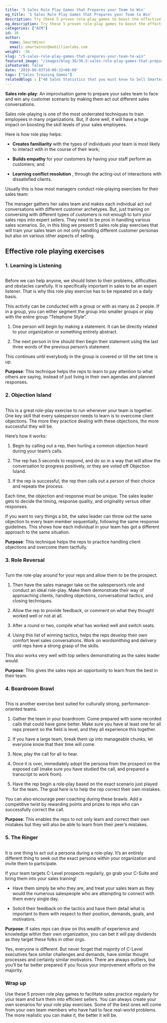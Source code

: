 ```yaml
---
title: '5 Sales Role Play Games that Prepares your Team to Win'
og_title: '5 Sales Role Play Games that Prepares your Team to Win'
description: Try these 5 proven role-play games to boost the effectively boost the skill levels of your sales employees
og_description: Try these 5 proven role-play games to boost the effectively boost the skill levels of your sales employees
categories: ["ACM"]
id: 36
author:
  name: SmartWinnr
  email: smartwinnr@mobillionlabs.com
weight: -36
slug: "/5-sales-role-play-games-that-prepares-your-team-to-win"
featured_image: "/images/blog-36/36.5-sales-role-play-games-that-prepares-your-team-to-win.jpg"
isFeatured: false
date: '2019-08-03T10:00:32+08:00'
tags: ["Sales Training Games"]
relatedBlogs : ["40 Sales Statistics that you must know to Sell Smarter in 2019", "7 Effective Ways to Increase Sales Effectiveness", "Games for New Hire Onboarding"]
---
```


**Sales role-play**: An improvisation game to prepare your sales team to face and win any customer scenario by making them act out different sales conversations.

Sales role-playing is one of the most underrated techniques to train employees in many organizations. But, if done well, it will have a huge impact on boosting the skill levels of your sales employees.

Here is how role play helps:

* **Creates familiarity** with the types of individuals your team is most likely to interact with in the course of their work;

* **Builds empathy** for your customers by having your staff perform as customers; and

* **Learning conflict resolution** , through the acting-out of interactions with dissatisfied clients.

Usually this is how most managers conduct role-playing exercises for their sales team:

The manager gathers her sales team and makes each individual act out conversations with different customer archetypes. But, just training on conversing with different types of customers is not enough to turn your sales reps into expert sellers. They need to be pros in handling various sales scenarios. So, in this blog we present 5 sales role play exercises that will train your sales team on not only handling different customer personas but also on various other aspects of selling.

## Effective role playing exercises

### 1. Learning is Listening

<img alt="" src="/images/blog-36/you-x-ventures-6awfTPLGaCE-unsplash.jpg" class="ml-padding-top0 ml-padding-bottom0">

Before we can help anyone, we should listen to their problems, difficulties and obstacles carefully. It is specifically important in sales to be an expert listener. That is why this role play exercise has to be repeated on a daily basis. 

This activity can be conducted with a group or with as many as 2 people. If in a group, you can either segment the group into smaller groups or play with the entire group “Telephone Style”.

1. One person will begin by making a statement. It can be directly related to your organization or something entirely abstract.

2. The next person in line should then begin their statement using the last three words of the previous person’s statement.

This continues until everybody in the group is covered or till the set time is up.

**Purpose**: This technique helps the reps to learn to pay attention to what others are saying, instead of just living in their own agendas and planned responses.

### 2. Objection Island

<img alt="" src="/images/blog-36/thomas-drouault-IBUcu_9vXJc-unsplash.jpg" class="ml-padding-top0 ml-padding-bottom0">

This is a great role-play exercise to run whenever your team is together. One key skill that every salesperson needs to learn is to overcome client objections. The more they practice dealing with these objections, the more successful they will be.

Here’s how it works:

1. Begin by calling out a rep, then hurling a common objection heard during your team’s calls.

2. The rep has 5 seconds to respond, and do so in a way that will allow the conversation to progress positively, or they are voted off Objection Island.

3. If the rep is successful, the rep then calls out a person of their choice and repeats the process.

Each time, the objection and response must be unique. The sales leader gets to decide the timing, response quality, and originality versus other responses.

If you want to vary things a bit, the sales leader can throw out the same objection to every team member sequentially, following the same response guidelines. This shows how each individual in your team has got a different approach to the same situation.

**Purpose**: This technique helps the reps to practice handling client objections and overcome them tactfully.

### 3. Role Reversal

<img alt="" src="/images/blog-36/mimi-thian--VHQ0cw2euA-unsplash.jpg" class="ml-padding-top0 ml-padding-bottom0">

Turn the role-play around for your reps and allow them to be the prospect. 

1. Then have the sales manager take on the salesperson’s role and conduct an ideal role-play. Make them demonstrate their way of approaching clients, handling objections, conversational tactics, and closing techniques.

2. Allow the rep to provide feedback, or comment on what they thought worked well or not at all.

3. After a round or two, compile what has worked well and switch seats.

4. Using this list of winning tactics, helps the reps develop their own comfort level sales conversations. Work on wordsmithing and delivery until reps have a strong grasp of the skills.

This also works very well with top sellers demonstrating as the sales leader would.

**Purpose**: This gives the sales reps an opportunity to learn from the best in their team.

### 4. Boardroom Brawl

<img alt="" src="/images/blog-36/campaign-creators-gMsnXqILjp4-unsplash.jpg" class="ml-padding-top0 ml-padding-bottom0">

This is another exercise best suited for culturally strong, performance-oriented teams. 
 
1. Gather the team in your boardroom. Come prepared with some recorded calls that could have gone better. Make sure you have at least one for all reps present so the field is level, and they all experience this together.

2. If you have a large team, break them up into manageable chunks, let everyone know that their time will come.

3. Now, play the call for all to hear.

4. Once it is over, immediately adopt the persona from the prospect on the exposed call (make sure you have studied the call, and prepared a transcript to work from).

5. Have the rep begin a role-play based on the exact scenario just played for the team. The goal here is to help the rep correct their own mistakes.

You can also encourage peer coaching during these brawls. Add a competitive twist by rewarding points and prizes to reps who can successfully correct the call. 
 
**Purpose**: This enables the reps to not only learn and correct their own mistakes but they will also be able to learn from their peer’s mistakes.

### 5. The Ringer

<img alt="" src="/images/blog-36/amy-hirschi-W7aXY5F2pBo-unsplash.jpg" class="ml-padding-top0 ml-padding-bottom0">

It is one thing to act out a persona during a role-play. It’s an entirely different thing to seek out the exact persona within your organization and invite them to participate.

If your team targets C-Level prospects regularly, go grab your C-Suite and bring them into your sales training!

* Have them simply be who they are, and treat your sales team as they would the numerous salespeople who are attempting to connect with them every single day.

* Solicit their feedback on the tactics and have them detail what is important to them with respect to their position, demands, goals, and motivators.

**Purpose**: If sales reps can draw on this wealth of experience and knowledge within their own organization, you can bet it will pay dividends as they target these folks in other orgs.

Yes, everyone is different. But never forget that majority of C-Level executives face similar challenges and demands, have similar thought processes and certainly similar motivators. There are always outliers, but you’ll be far better prepared if you focus your improvement efforts on the majority.

### Wrap up

Use these 5 proven role play games to facilitate sales practice regularly for your team and turn them into efficient sellers. You can always create your own scenarios for your role play exercises.  Some of the best ones will come from your own team members who have had to face real-world problems.  The more realistic you can make it, the better it will be.
